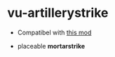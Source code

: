 # vu-artillerystrike
* Compatibel with [this mod](https://github.com/Maxinger15/VU-Killstreak)

* placeable **mortarstrike**
